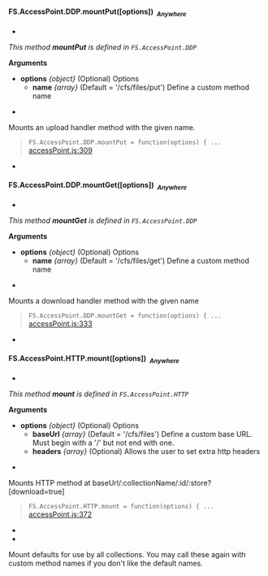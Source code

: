 
#### <a name="FS.AccessPoint.DDP.mountPut"></a>FS.AccessPoint.DDP.mountPut([options])&nbsp;&nbsp;<sub><i>Anywhere</i></sub> ####
-
*This method __mountPut__ is defined in `FS.AccessPoint.DDP`*

__Arguments__

* __options__ *{object}*    (Optional)
Options
    - __name__ *{array}*    (Default = '/cfs/files/put')
Define a custom method name

-


Mounts an upload handler method with the given name.

> ```FS.AccessPoint.DDP.mountPut = function(options) { ...``` [accessPoint.js:309](accessPoint.js#L309)

-

#### <a name="FS.AccessPoint.DDP.mountGet"></a>FS.AccessPoint.DDP.mountGet([options])&nbsp;&nbsp;<sub><i>Anywhere</i></sub> ####
-
*This method __mountGet__ is defined in `FS.AccessPoint.DDP`*

__Arguments__

* __options__ *{object}*    (Optional)
Options
    - __name__ *{array}*    (Default = '/cfs/files/get')
Define a custom method name

-


Mounts a download handler method with the given name

> ```FS.AccessPoint.DDP.mountGet = function(options) { ...``` [accessPoint.js:333](accessPoint.js#L333)

-

#### <a name="FS.AccessPoint.HTTP.mount"></a>FS.AccessPoint.HTTP.mount([options])&nbsp;&nbsp;<sub><i>Anywhere</i></sub> ####
-
*This method __mount__ is defined in `FS.AccessPoint.HTTP`*

__Arguments__

* __options__ *{object}*    (Optional)
Options
    - __baseUrl__ *{array}*    (Default = '/cfs/files')
Define a custom base URL. Must begin with a '/' but not end with one.
    - __headers__ *{array}*    (Optional)
Allows the user to set extra http headers

-


Mounts HTTP method at baseUrl/:collectionName/:id/:store?[download=true]

> ```FS.AccessPoint.HTTP.mount = function(options) { ...``` [accessPoint.js:372](accessPoint.js#L372)

-

-
Mount defaults for use by all collections. You may call these
again with custom method names if you don't like the default names.
